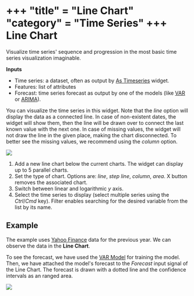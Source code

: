 +++
"title" = "Line Chart"
"category" = "Time Series"
+++
Line Chart
==========

Visualize time series' sequence and progression in the most basic time series visualization imaginable.

**Inputs**

- Time series: a dataset, often as output by [As Timeseries](../as_timeseries/) widget.
- Features: list of attributes
- Forecast: time series forecast as output by one of the models (like [VAR](../var/) or [ARIMA](../arima/)).

You can visualize the time series in this widget. Note that the *line* option will display the data as a connected line. In case of non-existent dates, the widget will show them, then the line will be drawn over to connect the last known value with the next one. In case of missing values, the widget will not draw the line in the given place, making the chart disconnected. To better see the missing values, we recommend using the *column* option.

![](../images/LineChart.png)

1. Add a new line chart below the current charts. The widget can display up to 5 parallel charts.
2. Set the type of chart. Options are: *line*, *step line*, *column*, *area*. X button removes the associated chart.
3. Switch between linear and logarithmic *y* axis.
4. Select the time series to display (select multiple series using the *Ctrl*/*Cmd* key). Filter enables searching for the desired variable from the list by its name.

Example
-------

The example uses [Yahoo Finance](../yahoo_finance/) data for the previous year. We can observe the data in the **Line Chart**.

To see the forecast, we have used the [VAR Model](../var/) for training the model. Then, we have attached the model's forecast to the *Forecast* input signal of the Line Chart. The forecast is drawn with a dotted line and the confidence intervals as an ranged area.

![](../images/LineChart-Example.png)
